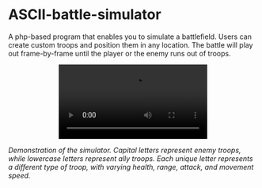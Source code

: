 # ASCII-battle-simulator
A php-based program that enables you to simulate a battlefield. Users can create custom troops and position them in any location.  The battle will play out frame-by-frame until the player or the enemy runs out of troops.

<div align = "center">
  <video src="https://github.com/c-coh/ASCII-battle-simulator/assets/119373344/b63333df-6e17-4df8-b383-b3874bb6fcde" alt="Sublime's custom image"/>
</div>

*Demonstration of the simulator. Capital letters represent enemy troops, while lowercase letters represent ally troops. Each unique letter represents a different type of troop, with varying health, range, attack, and movement speed.*
